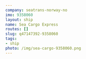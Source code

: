 ```yaml
---
company: seatrans-norway-no
imo: 9358060
layout: ship
name: Sea Cargo Express
routes: []
slug: q47147392-9358060
tags:
- ship
photo: /img/sea-cargo-9358060.png
---
```

